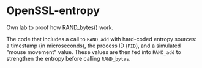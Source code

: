 # OpenSSL-entropy

Own lab to proof how RAND_bytes() work.

The code that includes a call to `RAND_add` with hard-coded entropy sources: a timestamp (in microseconds), the process ID (`PID`), and a simulated "mouse movement" value. These values are then fed into `RAND_add` to strengthen the entropy before calling `RAND_bytes`.

